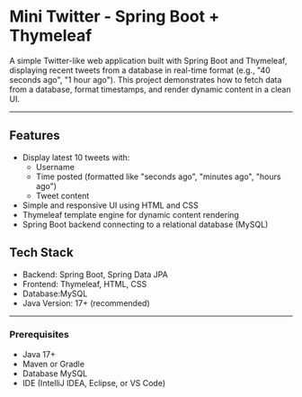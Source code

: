 # Mini Twitter - Spring Boot + Thymeleaf

A simple Twitter-like web application built with Spring Boot and Thymeleaf, displaying recent tweets from a database in real-time format (e.g., "40 seconds ago", "1 hour ago"). This project demonstrates how to fetch data from a database, format timestamps, and render dynamic content in a clean UI.

---

## Features

- Display latest 10 tweets with:
  - Username
  - Time posted (formatted like "seconds ago", "minutes ago", "hours ago")
  - Tweet content
- Simple and responsive UI using HTML and CSS
- Thymeleaf template engine for dynamic content rendering
- Spring Boot backend connecting to a relational database (MySQL)

## Tech Stack

- Backend: Spring Boot, Spring Data JPA
- Frontend: Thymeleaf, HTML, CSS
- Database:MySQL 
- Java Version: 17+ (recommended)

---

### Prerequisites

- Java 17+
- Maven or Gradle
- Database MySQL
- IDE (IntelliJ IDEA, Eclipse, or VS Code)
